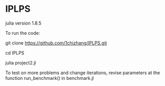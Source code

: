 # IPLPS

julia version 1.8.5

To run the code:

git clone https://github.com/1chizhang/IPLPS.git

cd IPLPS

julia project2.jl


To test on more problems and change iterations, revise parameters at the function run_benchmark() in benchmark.jl
